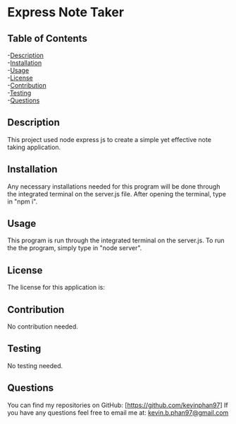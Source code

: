 # Express Note Taker


  ## Table of Contents
  -[Description](#description)<br/>
  -[Installation](#installation)<br/>
  -[Usage](#usage)<br/>
  -[License](#license)<br/>
  -[Contribution](#contribution)<br/>
  -[Testing](#testing)<br/>
  -[Questions](#questions)<br/>

  ## Description
  This project used node express js to create a simple yet effective note taking application. 

  ## Installation
  Any necessary installations needed for this program will be done through the integrated terminal on the server.js file. After opening the terminal, type in "npm i".
  
  ## Usage
  This program is run through the integrated terminal on the server.js. To run the the program, simply type in "node server".

  ## License
  The license for this application is: 

  ## Contribution
  No contribution needed.

  ## Testing
  No testing needed.

  ## Questions
  You can find my repositories on GitHub: [https://github.com/kevinphan97]
  If you have any questions feel free to email me at: kevin.b.phan97@gmail.com
